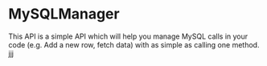# MySQLManager
This API is a simple API which will help you manage MySQL calls in your code (e.g. Add a new row, fetch data) with as simple as calling one method.
jjj
